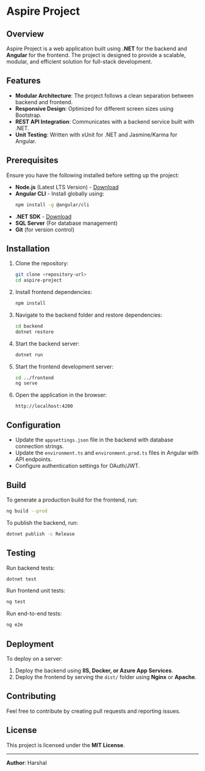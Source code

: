 # Aspire Project

## Overview
Aspire Project is a web application built using **.NET** for the backend and **Angular** for the frontend. The project is designed to provide a scalable, modular, and efficient solution for full-stack development.

## Features
- **Modular Architecture**: The project follows a clean separation between backend and frontend.
- **Responsive Design**: Optimized for different screen sizes using Bootstrap.
- **REST API Integration**: Communicates with a backend service built with .NET.
- **Unit Testing**: Written with xUnit for .NET and Jasmine/Karma for Angular.

## Prerequisites
Ensure you have the following installed before setting up the project:
- **Node.js** (Latest LTS Version) - [Download](https://nodejs.org/)
- **Angular CLI** - Install globally using:
  ```sh
  npm install -g @angular/cli
  ```
- **.NET SDK** - [Download](https://dotnet.microsoft.com/)
- **SQL Server** (For database management)
- **Git** (for version control)

## Installation
1. Clone the repository:
   ```sh
   git clone <repository-url>
   cd aspire-project
   ```
2. Install frontend dependencies:
   ```sh
   npm install
   ```
3. Navigate to the backend folder and restore dependencies:
   ```sh
   cd backend
   dotnet restore
   ```
4. Start the backend server:
   ```sh
   dotnet run
   ```
5. Start the frontend development server:
   ```sh
   cd ../frontend
   ng serve
   ```
6. Open the application in the browser:
   ```
   http://localhost:4200
   ```

## Configuration
- Update the `appsettings.json` file in the backend with database connection strings.
- Update the `environment.ts` and `environment.prod.ts` files in Angular with API endpoints.
- Configure authentication settings for OAuth/JWT.

## Build
To generate a production build for the frontend, run:
```sh
ng build --prod
```
To publish the backend, run:
```sh
dotnet publish -c Release
```

## Testing
Run backend tests:
```sh
dotnet test
```
Run frontend unit tests:
```sh
ng test
```
Run end-to-end tests:
```sh
ng e2e
```

## Deployment
To deploy on a server:
1. Deploy the backend using **IIS, Docker, or Azure App Services**.
2. Deploy the frontend by serving the `dist/` folder using **Nginx** or **Apache**.

## Contributing
Feel free to contribute by creating pull requests and reporting issues.

## License
This project is licensed under the **MIT License**.

---
**Author**: Harshal


